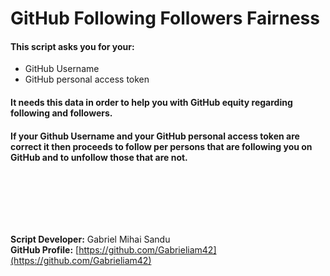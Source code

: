 # GitHub Following Followers Fairness

#### This script asks you for your:
- GitHub Username
- GitHub personal access token

#### It needs this data in order to help you with GitHub equity regarding following and followers.

#### If your Github Username and your GitHub personal access token are correct it then proceeds to follow per persons that are following you on GitHub and to unfollow those that are not.






<br><br>





<br><br>




**Script Developer:** Gabriel Mihai Sandu  
**GitHub Profile:** [https://github.com/Gabrieliam42](https://github.com/Gabrieliam42)
